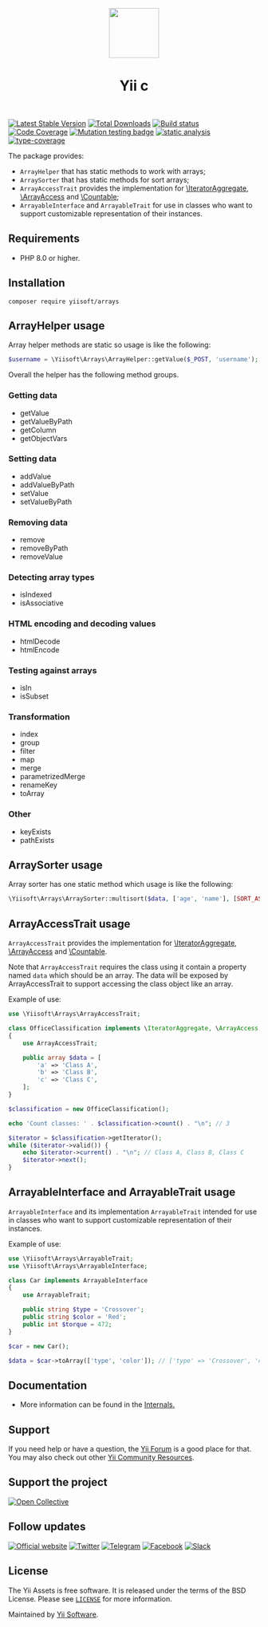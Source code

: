 <p align="center">
    <a href="https://github.com/yiisoft" target="_blank">
        <img src="https://yiisoft.github.io/docs/images/yii_logo.svg" height="100px">
    </a>
    <h1 align="center">Yii c</h1>
    <br>
</p>

[![Latest Stable Version](https://poser.pugx.org/yiisoft/arrays/v/stable.png)](https://packagist.org/packages/yiisoft/arrays)
[![Total Downloads](https://poser.pugx.org/yiisoft/arrays/downloads.png)](https://packagist.org/packages/yiisoft/arrays)
[![Build status](https://github.com/yiisoft/arrays/workflows/build/badge.svg)](https://github.com/yiisoft/arrays/actions?query=workflow%3Abuild)
[![Code Coverage](https://codecov.io/gh/yiisoft/arrays/graph/badge.svg?token=SMTMNF4KT9)](https://codecov.io/gh/yiisoft/arrays)
[![Mutation testing badge](https://img.shields.io/endpoint?style=flat&url=https%3A%2F%2Fbadge-api.stryker-mutator.io%2Fgithub.com%2Fyiisoft%2Farrays%2Fmaster)](https://dashboard.stryker-mutator.io/reports/github.com/yiisoft/arrays/master)
[![static analysis](https://github.com/yiisoft/arrays/workflows/static%20analysis/badge.svg)](https://github.com/yiisoft/arrays/actions?query=workflow%3A%22static+analysis%22)
[![type-coverage](https://shepherd.dev/github/yiisoft/arrays/coverage.svg)](https://shepherd.dev/github/yiisoft/arrays)

The package provides:

- `ArrayHelper` that has static methods to work with arrays;
- `ArraySorter` that has static methods for sort arrays;
- `ArrayAccessTrait` provides the implementation for
  [\IteratorAggregate](https://www.php.net/manual/class.iteratoraggregate),
  [\ArrayAccess](https://www.php.net/manual/class.arrayaccess) and
  [\Countable](https://www.php.net/manualn/class.countable.php);
- `ArrayableInterface` and `ArrayableTrait` for use in classes who want to support customizable representation of their instances.

## Requirements

- PHP 8.0 or higher.

## Installation

```shell
composer require yiisoft/arrays
```

## ArrayHelper usage

Array helper methods are static so usage is like the following:

```php
$username = \Yiisoft\Arrays\ArrayHelper::getValue($_POST, 'username');
```

Overall the helper has the following method groups.

### Getting data

- getValue
- getValueByPath
- getColumn
- getObjectVars

### Setting data

- addValue
- addValueByPath
- setValue
- setValueByPath

### Removing data

- remove
- removeByPath
- removeValue

### Detecting array types

- isIndexed
- isAssociative

### HTML encoding and decoding values

- htmlDecode
- htmlEncode

### Testing against arrays

- isIn
- isSubset

### Transformation

- index
- group
- filter
- map
- merge
- parametrizedMerge
- renameKey
- toArray

### Other

- keyExists
- pathExists

## ArraySorter usage

Array sorter has one static method which usage is like the following:

```php
\Yiisoft\Arrays\ArraySorter::multisort($data, ['age', 'name'], [SORT_ASC, SORT_DESC]);
```

## ArrayAccessTrait usage

`ArrayAccessTrait` provides the implementation for
[\IteratorAggregate](https://www.php.net/manual/class.iteratoraggregate),
[\ArrayAccess](https://www.php.net/manual/class.arrayaccess) and
[\Countable](https://www.php.net/manualn/class.countable.php).

Note that `ArrayAccessTrait` requires the class using it contain a property named `data` which should be an array.
The data will be exposed by ArrayAccessTrait to support accessing the class object like an array.

Example of use:

```php
use \Yiisoft\Arrays\ArrayAccessTrait;

class OfficeClassification implements \IteratorAggregate, \ArrayAccess, \Countable
{
    use ArrayAccessTrait;

    public array $data = [
        'a' => 'Class A',
        'b' => 'Class B',
        'c' => 'Class C',
    ];
}

$classification = new OfficeClassification();

echo 'Count classes: ' . $classification->count() . "\n"; // 3

$iterator = $classification->getIterator();
while ($iterator->valid()) {
    echo $iterator->current() . "\n"; // Class A, Class B, Class C
    $iterator->next();
}
```

## ArrayableInterface and ArrayableTrait usage

`ArrayableInterface` and its implementation `ArrayableTrait` intended for use in classes who want to support customizable representation of their instances.

Example of use:

```php
use \Yiisoft\Arrays\ArrayableTrait;
use \Yiisoft\Arrays\ArrayableInterface;

class Car implements ArrayableInterface
{
    use ArrayableTrait;

    public string $type = 'Crossover';
    public string $color = 'Red';
    public int $torque = 472;
}

$car = new Car();

$data = $car->toArray(['type', 'color']); // ['type' => 'Crossover', 'color' => 'Red']
```

## Documentation

- More information can be found in the [Internals.](docs/internals.md)

## Support

If you need help or have a question, the [Yii Forum](https://forum.yiiframework.com/c/yii-3-0/63) is a good place for that.
You may also check out other [Yii Community Resources](https://www.yiiframework.com/community).

## Support the project

[![Open Collective](https://img.shields.io/badge/Open%20Collective-sponsor-7eadf1?logo=open%20collective&logoColor=7eadf1&labelColor=555555)](https://opencollective.com/yiisoft)

## Follow updates

[![Official website](https://img.shields.io/badge/Powered_by-Yii_Framework-green.svg?style=flat)](https://www.yiiframework.com/)
[![Twitter](https://img.shields.io/badge/twitter-follow-1DA1F2?logo=twitter&logoColor=1DA1F2&labelColor=555555?style=flat)](https://twitter.com/yiiframework)
[![Telegram](https://img.shields.io/badge/telegram-join-1DA1F2?style=flat&logo=telegram)](https://t.me/yii3en)
[![Facebook](https://img.shields.io/badge/facebook-join-1DA1F2?style=flat&logo=facebook&logoColor=ffffff)](https://www.facebook.com/groups/yiitalk)
[![Slack](https://img.shields.io/badge/slack-join-1DA1F2?style=flat&logo=slack)](https://yiiframework.com/go/slack)

## License

The Yii Assets is free software. It is released under the terms of the BSD License.
Please see [`LICENSE`](./LICENSE.md) for more information.

Maintained by [Yii Software](https://www.yiiframework.com/).
